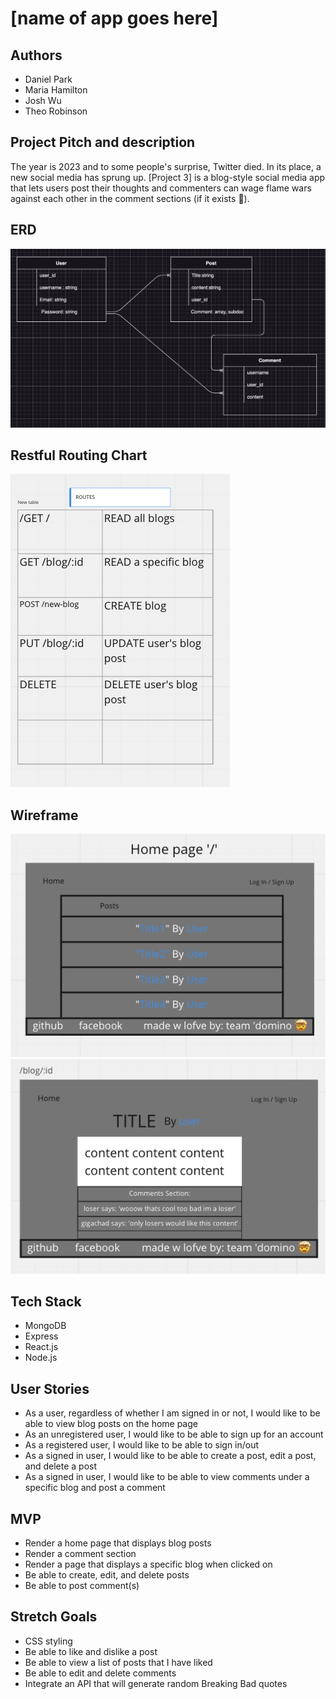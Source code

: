 # [name of app goes here]

## Authors
* Daniel Park 
* Maria Hamilton 
* Josh Wu
* Theo Robinson 

## Project Pitch and description 
The year is 2023 and to some people's surprise, Twitter died. In its place, a new social media has sprung up. [Project 3] is a blog-style social media app that lets users post their thoughts and commenters can wage flame wars against each other in the comment sections (if it exists 🤫). 

## ERD
<img src="/screenshots/erd.png" />

## Restful Routing Chart 
<img src="/screenshots/routes.png" />

## Wireframe 
<img src="/screenshots/homepage.png" />
<img src="/screenshots/blog.png" />

## Tech Stack
* MongoDB
* Express
* React.js
* Node.js 

## User Stories 
* As a user, regardless of whether I am signed in or not, I would like to be able to view blog posts on the home page 
* As an unregistered user, I would like to be able to sign up for an account
* As a registered user, I would like to be able to sign in/out
* As a signed in user, I would like to be able to create a post, edit a post, and delete a post
* As a signed in user, I would like to be able to view comments under a specific blog and post a comment 

 ## MVP 
 * Render a home page that displays blog posts 
 * Render a comment section 
 * Render a page that displays a specific blog when clicked on
 * Be able to create, edit, and delete posts 
 * Be able to post comment(s)

## Stretch Goals
* CSS styling
* Be able to like and dislike a post 
* Be able to view a list of posts that I have liked
* Be able to edit and delete comments
* Integrate an API that will generate random Breaking Bad quotes 